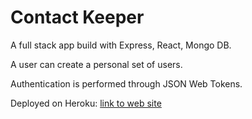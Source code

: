 # Contact Keeper

A full stack app build with Express, React, Mongo DB.

A user can create a personal set of users.

Authentication is performed through JSON Web Tokens.

Deployed on Heroku: [link to web site](https://fathomless-chamber-74341.herokuapp.com/)
